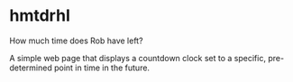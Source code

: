 # hmtdrhl
How much time does Rob have left?

A simple web page that displays a countdown clock set to a specific, pre-determined point in time in the future.

